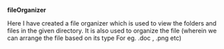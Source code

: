 **fileOrganizer**

Here I have created a file organizer which is used to view the folders and files in the given directory.
It is also used to organize the file (wherein we can arrange the file based on its type For eg. .doc , .png etc) 